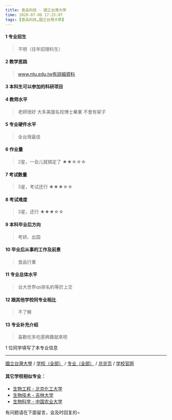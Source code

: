 ```yaml
---
title: 食品科技 - 國立台灣大學
time: 2020-07-08 17:25:07
tags: [食品科技,國立台灣大學]
---
```

#### 1 专业招生
> 不明（往年招理科生）  


#### 2 教学思路
> www.ntu.edu.tw有詳細資料


#### 3 本科生可以参加的科研项目
>  


#### 4 教师水平
> 老師很好 大多美國名校博士畢業 不會有架子


#### 5 专业硬件水平
> 全台灣最佳


#### 6 作业量
> 2星，一会儿就搞定了
★★☆☆☆


#### 7 考试数量
> 3星，考试还行
★★★☆☆


#### 8 考试难度
> 3星，还行
★★★☆☆



#### 9 本科毕业后方向
> 考研、出国


#### 10 毕业后从事的工作及前景
> 食品行業


#### 11 专业总体水平
> 台大世界qs排名約等於上交


#### 12 跟其他学校同专业相比
> 不了解


#### 13 专业补充介绍
> 喜歡吃多吃感興趣就來吧

1 位同学填写了本专业信息
***
[國立台灣大學](http://www.jianshu.com/p/03ad758d0fe9) / [学校（全部）](http://www.jianshu.com/p/3efa6bcca419) / [专业（全部）](http://www.jianshu.com/p/2d4c6d3552c2) / [总览页](http://www.jianshu.com/p/445daeb4fa00) / [学校官网](https://www.ntu.edu.tw/)

#### 其它学校相似专业：
- [生物工程 - 北京化工大学](http://www.jianshu.com/p/14e12a0e6efb)
- [生物技术 - 吉林大学](http://www.jianshu.com/p/0d127698a8aa)
- [生物科学 - 中国农业大学](http://www.jianshu.com/p/e0a544629645)


有问题请在下面留言，会及时回复的~
